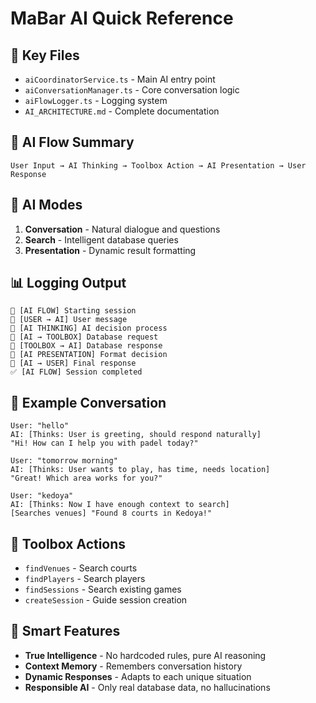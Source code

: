# MaBar AI Quick Reference

## 🚀 Key Files
- `aiCoordinatorService.ts` - Main AI entry point
- `aiConversationManager.ts` - Core conversation logic  
- `aiFlowLogger.ts` - Logging system
- `AI_ARCHITECTURE.md` - Complete documentation

## 🔄 AI Flow Summary
```
User Input → AI Thinking → Toolbox Action → AI Presentation → User Response
```

## 🧠 AI Modes
1. **Conversation** - Natural dialogue and questions
2. **Search** - Intelligent database queries
3. **Presentation** - Dynamic result formatting

## 📊 Logging Output
```
🚀 [AI FLOW] Starting session
👤 [USER → AI] User message
🧠 [AI THINKING] AI decision process
🔧 [AI → TOOLBOX] Database request
🔧 [TOOLBOX → AI] Database response
🎨 [AI PRESENTATION] Format decision
🎯 [AI → USER] Final response
✅ [AI FLOW] Session completed
```

## 🎯 Example Conversation
```
User: "hello"
AI: [Thinks: User is greeting, should respond naturally]
"Hi! How can I help you with padel today?"

User: "tomorrow morning"  
AI: [Thinks: User wants to play, has time, needs location]
"Great! Which area works for you?"

User: "kedoya"
AI: [Thinks: Now I have enough context to search]
[Searches venues] "Found 8 courts in Kedoya!"
```

## 🔧 Toolbox Actions
- `findVenues` - Search courts
- `findPlayers` - Search players
- `findSessions` - Search existing games
- `createSession` - Guide session creation

## 🎨 Smart Features
- **True Intelligence** - No hardcoded rules, pure AI reasoning
- **Context Memory** - Remembers conversation history
- **Dynamic Responses** - Adapts to each unique situation
- **Responsible AI** - Only real database data, no hallucinations